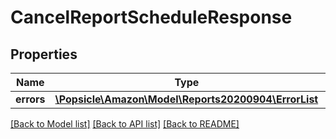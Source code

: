 # CancelReportScheduleResponse

## Properties
Name | Type | Description | Notes
------------ | ------------- | ------------- | -------------
**errors** | [**\Popsicle\Amazon\Model\Reports20200904\ErrorList**](ErrorList.md) |  | [optional] 

[[Back to Model list]](../../README.md#documentation-for-models) [[Back to API list]](../../README.md#documentation-for-api-endpoints) [[Back to README]](../../README.md)

